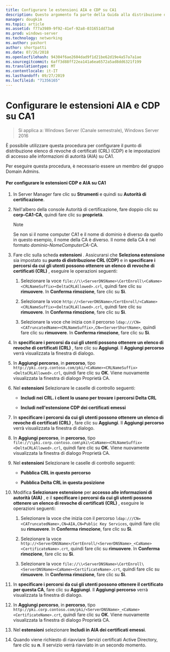 ```yaml
---
title: Configurare le estensioni AIA e CDP su CA1
description: Questo argomento fa parte della Guida alla distribuzione di un Server dei certificati per le distribuzioni Wireless e cablate 802.1 X
manager: dougkim
ms.topic: article
ms.assetid: f77a3989-9f92-41ef-92a8-031651dd73a8
ms.prod: windows-server
ms.technology: networking
ms.author: pashort
author: shortpatti
ms.date: 07/26/2018
ms.openlocfilehash: 94304f6ae2604dad9f1d21be62d19e4a57a7a1ae
ms.sourcegitcommit: 6aff3d88ff22ea141a6ea6572a5ad8dd6321f199
ms.translationtype: MT
ms.contentlocale: it-IT
ms.lasthandoff: 09/27/2019
ms.locfileid: "71356165"
---
```

# <a name="configure-the-cdp-and-aia-extensions-on-ca1"></a>Configurare le estensioni AIA e CDP su CA1

>Si applica a: Windows Server (Canale semestrale), Windows Server 2016

È possibile utilizzare questa procedura per configurare il punto di distribuzione elenco di revoche di certificati (CRL) (CDP) e le impostazioni di accesso alle informazioni di autorità (AIA) su CA1.  
  
Per eseguire questa procedura, è necessario essere un membro del gruppo Domain Admins.  
  
#### <a name="to-configure-the-cdp-and-aia-extensions-on-ca1"></a>Per configurare le estensioni CDP e AIA su CA1  
  
1.  In Server Manager fare clic su **Strumenti** e quindi su **Autorità di certificazione**.  
  
2.  Nell'albero della console Autorità di certificazione, fare doppio clic su **corp-CA1-CA**, quindi fare clic su **proprietà**.  
  
    > [!NOTE]  
    > Se non si il nome computer CA1 e il nome di dominio è diverso da quello in questo esempio, il nome della CA è diverso. Il nome della CA è nel formato *dominio*-*NomeComputerCA*-CA.  
  
3.  Fare clic sulla scheda **estensioni** . Assicurarsi che **Seleziona estensione** sia impostato su **punto di distribuzione CRL (CDP)** e in **specificare i percorsi da cui gli utenti possono ottenere un elenco di revoche di certificati (CRL)** , eseguire le operazioni seguenti:  
  
    1.  Selezionare la voce `file://\\<ServerDNSName>\CertEnroll\<CaName><CRLNameSuffix><DeltaCRLAllowed>.crl`, quindi fare clic su **rimuovere**. In **Conferma rimozione**, fare clic su **Sì**.  
  
    2.  Selezionare la voce `http://<ServerDNSName>/CertEnroll/<CaName><CRLNameSuffix><DeltaCRLAllowed>.crl`, quindi fare clic su **rimuovere**. In **Conferma rimozione**, fare clic su **Sì**.  
  
    3.  Selezionare la voce che inizia con il percorso `ldap:///CN=<CATruncatedName><CRLNameSuffix>,CN=<ServerShortName>`, quindi fare clic su **rimuovere**. In **Conferma rimozione**, fare clic su **Sì**.  
  
4.  In **specificare i percorsi da cui gli utenti possono ottenere un elenco di revoche di certificati (CRL)** , fare clic su **Aggiungi**. Il **Aggiungi percorso** verrà visualizzata la finestra di dialogo.  
  
5.  In **Aggiungi percorso**, in **percorso**, tipo `http://pki.corp.contoso.com/pki/<CaName><CRLNameSuffix><DeltaCRLAllowed>.crl`, quindi fare clic su **OK**. Viene nuovamente visualizzata la finestra di dialogo Proprietà CA.  
  
6.  Nel **estensioni** Selezionare le caselle di controllo seguenti:  
  
    -   **Includi nei CRL. i client lo usano per trovare i percorsi Delta CRL**  
  
    -   **Includi nell'estensione CDP dei certificati emessi**  
  
7.  In **specificare i percorsi da cui gli utenti possono ottenere un elenco di revoche di certificati (CRL)** , fare clic su **Aggiungi**. Il **Aggiungi percorso** verrà visualizzata la finestra di dialogo.  
  
8.  In **Aggiungi percorso**, in **percorso**, tipo `file://\\pki.corp.contoso.com\pki\<CaName><CRLNameSuffix><DeltaCRLAllowed>.crl`, quindi fare clic su **OK**. Viene nuovamente visualizzata la finestra di dialogo Proprietà CA.  
  
9. Nel **estensioni** Selezionare le caselle di controllo seguenti:  
  
    -   **Pubblica CRL in questo percorso**  
  
    -   **Pubblica Delta CRL in questa posizione**  
  
10. Modifica **Selezionare estensione** per **accesso alle informazioni di autorità (AIA)** , e il **specificare i percorsi da cui gli utenti possono ottenere un elenco di revoche di certificati (CRL)** , eseguire le operazioni seguenti:  
  
    1.  Selezionare la voce che inizia con il percorso `ldap:///CN=<CATruncatedName>,CN=AIA,CN=Public Key Services`, quindi fare clic su **rimuovere**. In **Conferma rimozione**, fare clic su **Sì**.  
  
    2.  Selezionare la voce `http://<ServerDNSName>/CertEnroll/<ServerDNSName>_<CaName><CertificateName>.crt`, quindi fare clic su **rimuovere**. In **Conferma rimozione**, fare clic su **Sì**.  
  
    3.  Selezionare la voce `file://\\<ServerDNSName>\CertEnroll\<ServerDNSName><CaName><CertificateName>.crt`, quindi fare clic su **rimuovere**. In **Conferma rimozione**, fare clic su **Sì**.  
  
11. In **specificare i percorsi da cui gli utenti possono ottenere il certificato per questa CA**, fare clic su **Aggiungi**. Il **Aggiungi percorso** verrà visualizzata la finestra di dialogo.  
  
12. In **Aggiungi percorso**, in **percorso**, tipo `http://pki.corp.contoso.com/pki/<ServerDNSName>_<CaName><CertificateName>.crt`, quindi fare clic su **OK**. Viene nuovamente visualizzata la finestra di dialogo Proprietà CA.  
  
13. Nel **estensioni** selezionare **Includi in AIA dei certificati emessi**.  
  
14. Quando viene richiesto di riavviare Servizi certificati Active Directory, fare clic su **n**. Il servizio verrà riavviato in un secondo momento.  
  

